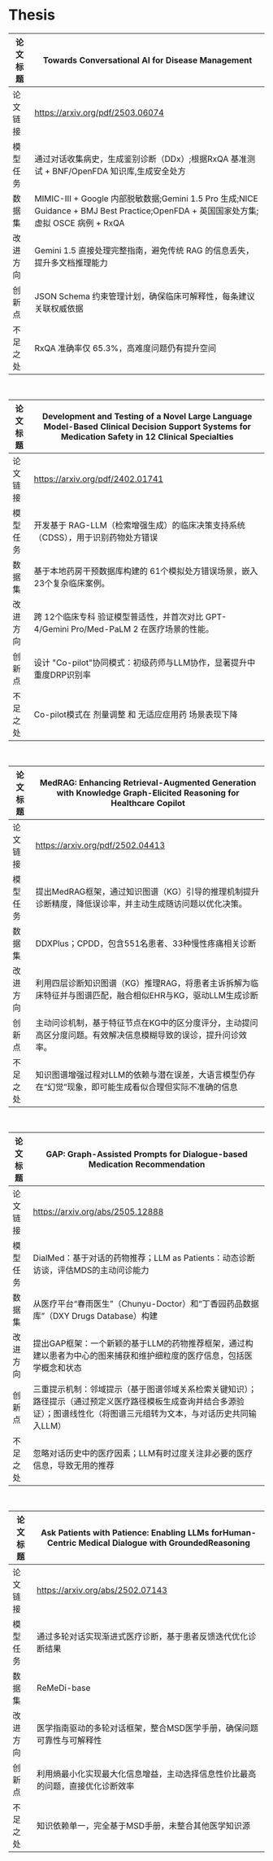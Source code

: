 # Thesis

|论文标题|Towards Conversational AI for Disease Management|
|---|---|
|论文链接|https://arxiv.org/pdf/2503.06074|
|模型任务|通过对话收集病史，生成鉴别诊断（DDx）;根据RxQA 基准测试 + BNF/OpenFDA 知识库,生成安全处方|
|数据集|MIMIC-III + Google 内部脱敏数据;Gemini 1.5 Pro 生成;NICE Guidance + BMJ Best Practice;OpenFDA + 英国国家处方集;虚拟 OSCE 病例 + RxQA|
|改进方向|Gemini 1.5 直接处理完整指南，避免传统 RAG 的信息丢失，提升多文档推理能力|
|创新点|JSON Schema 约束管理计划，确保临床可解释性，每条建议关联权威依据|
|不足之处|RxQA 准确率仅 65.3%，高难度问题仍有提升空间|

<br>
<p>
    
|论文标题|Development and Testing of a Novel Large Language Model-Based Clinical Decision Support Systems for Medication Safety in 12 Clinical Specialties|
|---|---|
|论文链接|https://arxiv.org/pdf/2402.01741|
|模型任务|开发基于 RAG-LLM（检索增强生成）的临床决策支持系统（CDSS），用于识别药物处方错误|
|数据集|基于本地药房干预数据库构建的 61个模拟处方错误场景，嵌入 23个复杂临床案例。|
|改进方向|跨 12个临床专科 验证模型普适性，并首次对比 GPT-4/Gemini Pro/Med-PaLM 2 在医疗场景的性能。|
|创新点|设计 "Co-pilot"协同模式：初级药师与LLM协作，显著提升中重度DRP识别率|
|不足之处|Co-pilot模式在 剂量调整 和 无适应症用药 场景表现下降|

<br>
<p>


|论文标题|MedRAG: Enhancing Retrieval-Augmented Generation with Knowledge Graph-Elicited Reasoning for Healthcare Copilot|
|---|---|
|论文链接|https://arxiv.org/pdf/2502.04413|
|模型任务|提出MedRAG框架，通过知识图谱（KG）引导的推理机制提升诊断精度，降低误诊率，并主动生成随访问题以优化决策。|
|数据集|DDXPlus；CPDD，包含551名患者、33种慢性疼痛相关诊断|
|改进方向|利用四层诊断知识图谱（KG）推理RAG，将患者主诉拆解为临床特征并与图谱匹配，融合相似EHR与KG，驱动LLM生成诊断|
|创新点|主动问诊机制，基于特征节点在KG中的区分度评分，主动提问高区分度问题。有效解决信息模糊导致的误诊，提升问诊效率。|
|不足之处|知识图谱增强过程对LLM的依赖与潜在误差，大语言模型仍存在“幻觉”现象，即可能生成看似合理但实际不准确的信息|


<br>
<p>
    
|论文标题|GAP: Graph-Assisted Prompts for Dialogue-based Medication Recommendation|
|---|---|
|论文链接|https://arxiv.org/abs/2505.12888|
|模型任务|DialMed：基于对话的药物推荐；LLM as Patients：动态诊断访谈，评估MDS的主动问诊能力|
|数据集|从医疗平台“春雨医生”（Chunyu-Doctor）和“丁香园药品数据库”（DXY Drugs Database）构建 |
|改进方向|提出GAP框架：一个新颖的基于LLM的药物推荐框架，通过构建以患者为中心的图来捕获和维护细粒度的医疗信息，包括医学概念和状态|
|创新点|三重提示机制：邻域提示（基于图谱邻域关系检索关键知识）；路径提示（通过预定义医疗路径模板生成查询并结合多源验证）；图谱线性化（将图谱三元组转为文本，与对话历史共同输入LLM）|
|不足之处|忽略对话历史中的医疗因素；LLM有时过度关注非必要的医疗信息，导致无用的推荐|

<br>
<p>


|论文标题|Ask Patients with Patience: Enabling LLMs forHuman-Centric Medical Dialogue with GroundedReasoning|
|---|---|
|论文链接|https://arxiv.org/abs/2502.07143|
|模型任务|通过多轮对话实现渐进式医疗诊断，基于患者反馈迭代优化诊断结果|
|数据集|ReMeDi-base|
|改进方向|医学指南驱动的多轮对话框架，整合MSD医学手册，确保问题可靠性与可解释性|
|创新点|利用熵最小化实现最大化信息增益，主动选择信息性价比最高的问题，直接优化诊断效率|
|不足之处|知识依赖单一，完全基于MSD手册，未整合其他医学知识源|

<br>
<p>